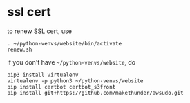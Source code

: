 # ssl cert

to renew SSL cert, use

    . ~/python-venvs/website/bin/activate
    renew.sh

if you don't have `~/python-venvs/website`, do

    pip3 install virtualenv
    virtualenv -p python3 ~/python-venvs/website
    pip install certbot certbot_s3front
    pip install git+https://github.com/makethunder/awsudo.git
